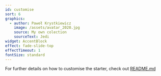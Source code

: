 ```yaml
---
id: customise
sort: 6
graphics:
  - author: Paweł Krystkiewicz
    image: /assets/avatar_2020.jpg
    source: My own colection
    sourceText: Jedi
widget: AccentBlock
effect: fade-slide-top
effectTimeout: 1
fontSize: standard
---
```

For further details on how to customise the starter, check out [README.md](https://github.com/awesome1888/gatsby-starter-grayscale-promo/blob/master/README.md)
